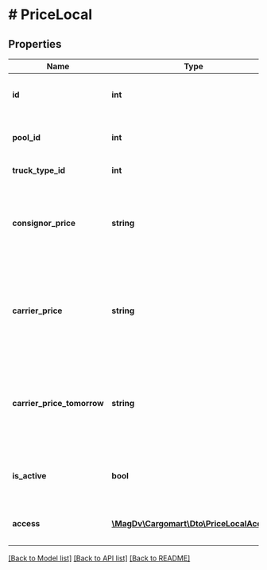 # # PriceLocal

## Properties

Name | Type | Description | Notes
------------ | ------------- | ------------- | -------------
**id** | **int** | Идентификатор элемента справочника цен |
**pool_id** | **int** | Идентификатор пула направлений и цен |
**truck_type_id** | **int** | Идентификатор типа кузова |
**consignor_price** | **string** | Цена для отправителя по всем направлениям данного элемента справочника цен |
**carrier_price** | **string** | Цена для перевозчика (меньше суток) по всем направлениям данного элемента справочника цен |
**carrier_price_tomorrow** | **string** | Цена для перевозчика (больше суток) по всем направлениям данного элемента справочника цен |
**is_active** | **bool** | Статус элемента справочника цен (активен или нет) | [default to false]
**access** | [**\MagDv\Cargomart\Dto\PriceLocalAccess**](PriceLocalAccess.md) | Описание доступных действий по объекту | [optional]

[[Back to Model list]](../../README.md#models) [[Back to API list]](../../README.md#endpoints) [[Back to README]](../../README.md)
